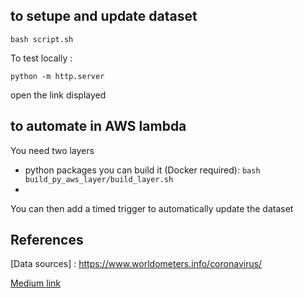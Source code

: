 ## to setupe and update dataset

`bash script.sh`

To test locally :

`python -m http.server`

open the link displayed

## to automate in AWS lambda

You need two layers
- python packages you can build it (Docker required):
`bash build_py_aws_layer/build_layer.sh`
- 

You can then add a timed trigger to automatically update the dataset

## References

[Data sources] : https://www.worldometers.info/coronavirus/

[Medium link](https://medium.com/@amtam0/coronavirus-update-by-country-interactive-web-app-using-python-and-plotly-bac547386846?source=friends_link&sk=449aef56cfa9d71d681eb28371ce441d)
